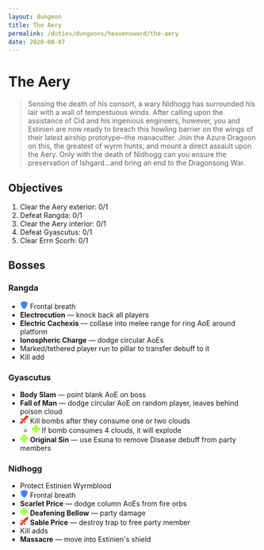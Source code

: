 ```yaml
---
layout: dungeon
title: The Aery
permalink: /duties/dungeons/heavensward/the-aery
date: 2020-08-07
---
```


# The Aery

> Sensing the death of his consort, a wary Nidhogg has surrounded his lair with a wall of tempestuous winds. After calling upon the assistance of Cid and his ingenious engineers, however, you and Estinien are now ready to breach this howling barrier on the wings of their latest airship prototype─the manacutter. Join the Azure Dragoon on this, the greatest of wyrm hunts, and mount a direct assault upon the Aery. Only with the death of Nidhogg can you ensure the preservation of Ishgard...and bring an end to the Dragonsong War.

## Objectives

1. Clear the Aery exterior: 0/1
2. Defeat Rangda: 0/1
3. Clear the Aery interior: 0/1
4. Defeat Gyascutus: 0/1
5. Clear Errn Scorh: 0/1

## Bosses

### Rangda

- ![](/assets/icons/role-tank.png) Frontal breath
- **Electrocution** — knock back all players
- **Electric Cachexis** — collase into melee range for ring AoE around platform
- **Ionospheric Charge** — dodge circular AoEs
- Marked/tethered player run to pillar to transfer debuff to it
- Kill add

### Gyascutus

- **Body Slam** — point blank AoE on boss
- **Fall of Man** — dodge circular AoE on random player, leaves behind poison cloud
- ![](/assets/icons/role-dps.png) Kill bombs after they consume one or two clouds
  - ![](/assets/icons/role-healer.png) If bomb consumes 4 clouds, it will explode
- ![](/assets/icons/role-healer.png) **Original Sin** — use Esuna to remove Disease debuff from party members

### Nidhogg

- Protect Estinien Wyrmblood
- ![](/assets/icons/role-tank.png) Frontal breath
- **Scarlet Price** — dodge column AoEs from fire orbs
- ![](/assets/icons/role-healer.png) **Deafening Bellow** — party damage
- ![](/assets/icons/role-dps.png) **Sable Price** — destroy trap to free party member
- Kill adds
- **Massacre** — move into Estinien's shield

